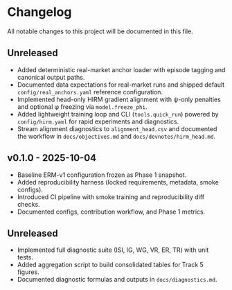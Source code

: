 # Changelog

All notable changes to this project will be documented in this file.

## Unreleased

- Added deterministic real-market anchor loader with episode tagging and
  canonical output paths.
- Documented data expectations for real-market runs and shipped default
  `config/real_anchors.yaml` reference configuration.
- Implemented head-only HIRM gradient alignment with ψ-only penalties and
  optional φ freezing via `model.freeze_phi`.
- Added lightweight training loop and CLI (`tools.quick_run`) powered by
  `config/hirm.yaml` for rapid experiments and diagnostics.
- Stream alignment diagnostics to `alignment_head.csv` and documented the
  workflow in `docs/objectives.md` and `docs/devnotes/hirm_head.md`.

## v0.1.0 - 2025-10-04

- Baseline ERM-v1 configuration frozen as Phase 1 snapshot.
- Added reproducibility harness (locked requirements, metadata, smoke configs).
- Introduced CI pipeline with smoke training and reproducibility diff checks.
- Documented configs, contribution workflow, and Phase 1 metrics.

## Unreleased

- Implemented full diagnostic suite (ISI, IG, WG, VR, ER, TR) with unit tests.
- Added aggregation script to build consolidated tables for Track 5 figures.
- Documented diagnostic formulas and outputs in `docs/diagnostics.md`.
